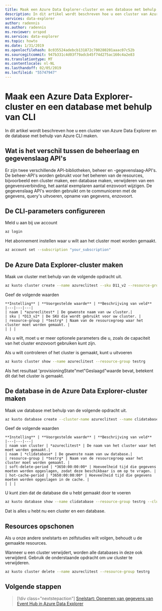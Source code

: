 ```yaml
---
title: Maak een Azure Data Explorer-cluster en een database met behulp van CLI
description: In dit artikel wordt beschreven hoe u een cluster van Azure Data Explorer en de database met behulp van Azure CLI maken
services: data-explorer
author: radennis
ms.author: radennis
ms.reviewer: orspod
ms.service: data-explorer
ms.topic: howto
ms.date: 1/31/2019
ms.openlocfilehash: 8c035524adebcb131872c700280201aaac07c52b
ms.sourcegitcommit: 947b331c4d03f79adcb45f74d275ac160c4a2e83
ms.translationtype: MT
ms.contentlocale: nl-NL
ms.lasthandoff: 02/05/2019
ms.locfileid: "55747947"
---
```

# <a name="create-an-azure-data-explorer-cluster-and-a-database-using-cli"></a>Maak een Azure Data Explorer-cluster en een database met behulp van CLI

In dit artikel wordt beschreven hoe u een cluster van Azure Data Explorer en de database met behulp van Azure CLI maken.

## <a name="whats-the-difference-between-the-management-plane-and-data-plane-apis"></a>Wat is het verschil tussen de beheerlaag en gegevenslaag API's

Er zijn twee verschillende API-bibliotheken, beheer en -gegevenslaag-API's.
De beheer-API's worden gebruikt voor het beheren van de resources, bijvoorbeeld een cluster maken, een database maken, verwijderen van een gegevensverbinding, het aantal exemplaren aantal enzovoort wijzigen. De gegevenslaag API's worden gebruikt om te communiceren met de gegevens, query's uitvoeren, opname van gegevens, enzovoort.

## <a name="configure-the-cli-parameters"></a>De CLI-parameters configureren

Meld u aan bij uw account

```Bash
az login
```

Het abonnement instellen waar u wilt aan het cluster moet worden gemaakt.

```Bash
az account set --subscription "your_subscription"
```

## <a name="create-the-azure-data-explorer-cluster"></a>De Azure Data Explorer-cluster maken

Maak uw cluster met behulp van de volgende opdracht uit.

```Bash
az kusto cluster create --name azureclitest --sku D11_v2 --resource-group testrg
```

Geef de volgende waarden

    **Instelling** | **Voorgestelde waarde** | **Beschrijving van veld**
    |---|---|---|
    | naam | *azureclitest* | De gewenste naam van uw cluster.|
    | sku | *D13_v2* | De SKU die wordt gebruikt voor uw cluster. |
    | resource-group | *testrg* | Naam van de resourcegroep waar het cluster moet worden gemaakt. |
    | | |

Als u wilt, moet u er meer optionele parameters die u, zoals de capaciteit van het cluster enzovoort gebruiken kunt zijn.

Als u wilt controleren of het cluster is gemaakt, kunt u uitvoeren

```Bash
az kusto cluster show --name azureclitest --resource-group testrg
```

Als het resultaat 'provisioningState"met"Geslaagd"waarde bevat, betekent dit dat het cluster is gemaakt.

## <a name="create-the-database-in-the-azure-data-explorer-cluster"></a>De database in de Azure Data Explorer-cluster maken

Maak uw database met behulp van de volgende opdracht uit.

```Bash
az kusto database create --cluster-name azureclitest --name clidatabase --resource-group testrg --soft-delete-period 3650:00:00:00 --hot-cache-period 3650:00:00:00
```

Geef de volgende waarden

    **Instelling** | **Voorgestelde waarde** | **Beschrijving van veld**
    |---|---|---|
    | naam van cluster | *azureclitest* | De naam van het cluster waar het moet worden gemaakt.|
    | naam | *clidatabase* | De gewenste naam van uw database.|
    | resource-group | *testrg* | Naam van de resourcegroep waar het cluster moet worden gemaakt. |
    | soft-delete-period | *3650:00:00:00* | Hoeveelheid tijd die gegevens moeten worden opgeslagen, zodat deze beschikbaar is om op te vragen. |
    | hot-cache-period | *3650:00:00:00* | Hoeveelheid tijd die gegevens moeten worden opgeslagen in de cache. |
    | | |

U kunt zien dat de database die u hebt gemaakt door te voeren

```Bash
az kusto database show --name clidatabase --resource-group testrg --cluster-name azureclitest
```

Dat is alles u hebt nu een cluster en een database.

## <a name="clean-up-resources"></a>Resources opschonen

Als u onze andere snelstarts en zelfstudies wilt volgen, behoudt u de gemaakte resources.

Wanneer u een cluster verwijdert, worden alle databases in deze ook verwijderd. Gebruik de onderstaande opdracht om uw cluster te verwijderen.

```Bash
az kusto cluster delete --name azureclitest --resource-group testrg
```

## <a name="next-steps"></a>Volgende stappen

> [!div class="nextstepaction"]
> [Snelstart: Opnemen van gegevens van Event Hub in Azure Data Explorer](ingest-data-event-hub.md)
